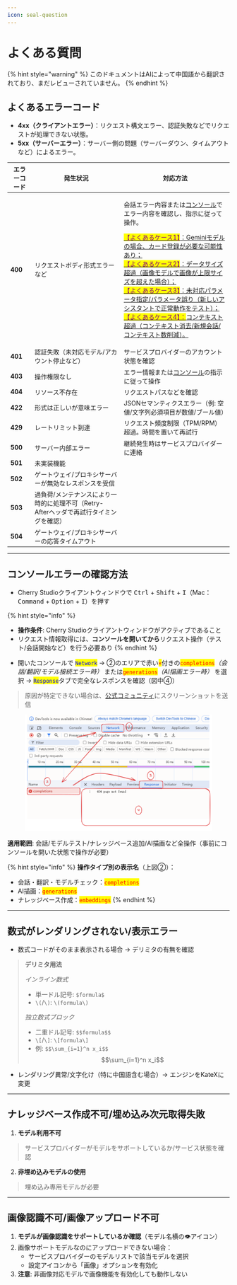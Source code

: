 ```yaml
---
icon: seal-question
---
```

# よくある質問


{% hint style="warning" %}
このドキュメントはAIによって中国語から翻訳されており、まだレビューされていません。
{% endhint %}




## よくあるエラーコード

* **4xx（クライアントエラー）**：リクエスト構文エラー、認証失敗などでリクエストが処理できない状態。
* **5xx（サーバーエラー）**：サーバー側の問題（サーバーダウン、タイムアウトなど）によるエラー。

| エラーコード | 発生状況                                                                 | 対応方法                                                                                                                                                                                                                                                                                                                                                                                                                                                                                                     |
| ------- | --------------------------------------------------------------------- | -------------------------------------------------------------------------------------------------------------------------------------------------------------------------------------------------------------------------------------------------------------------------------------------------------------------------------------------------------------------------------------------------------------------------------------------------------------------------------------------------------- |
| **400** | リクエストボディ形式エラーなど                                                    | <p>会話エラー内容または<a href="questions.md#kong-zhi-tai-bao-cuo-cha-kan-fang-fa">コンソール</a>でエラー内容を確認し、指示に従って操作。</p><p><a href="questions.md#kong-zhi-tai-bao-cuo-cha-kan-fang-fa"><mark style="color:purple;">【よくあるケース1】</mark>：Geminiモデルの場合、カード登録が必要な可能性あり；<br><mark style="color:purple;">【よくあるケース2】</mark>：データサイズ超過（画像モデルで画像が上限サイズを超えた場合）；<br><mark style="color:purple;">【よくあるケース3】</mark>：未対応パラメータ指定/パラメータ誤り（新しいアシスタントで正常動作をテスト）；<br><mark style="color:purple;">【よくあるケース4】：</mark>コンテキスト超過（コンテキスト消去/新規会話/コンテキスト数削減）。</a></p> |
| **401** | 認証失敗（未対応モデル/アカウント停止など）                                             | サービスプロバイダーのアカウント状態を確認                                                                                                                                                                                                                                                                                                                                                                                                                                                                                           |
| **403** | 操作権限なし                                                                | エラー情報または[コンソール](questions.md#kong-zhi-tai-bao-cuo-cha-kan-fang-fa)の指示に従って操作                                                                                                                                                                                                                                                                                                                                                                                                                         |
| **404** | リソース不存在                                                                | リクエストパスなどを確認                                                                                                                                                                                                                                                                                                                                                                                                                                                                                                  |
| **422** | 形式は正しいが意味エラー                                                          | JSONセマンティクスエラー（例: 空値/文字列必須項目が数値/ブール値）                                                                                                                                                                                                                                                                                                                                                                                                                                                |
| **429** | レートリミット到達                                                              | リクエスト頻度制限（TPM/RPM）超過。時間を置いて再試行                                                                                                                                                                                                                                                                                                                                                                                                                                                                               |
| **500** | サーバー内部エラー                                                              | 継続発生時はサービスプロバイダーに連絡                                                                                                                                                                                                                                                                                                                                                                                                                                                                                            |
| **501** | 未実装機能                                                                 |                                                                                                                                                                                                                                                                                                                                                                                                                                                                                                          |
| **502** | ゲートウェイ/プロキシサーバーが無効なレスポンスを受信                                         |                                                                                                                                                                                                                                                                                                                                                                                                                                                                                                          |
| **503** | 過負荷/メンテナンスにより一時的に処理不可（Retry-Afterヘッダで再試行タイミングを確認）                   |                                                                                                                                                                                                                                                                                                                                                                                                                                                                                                          |
| **504** | ゲートウェイ/プロキシサーバーの応答タイムアウト                                            |                                                                                                                                                                                                                                                                                                                                                                                                                                                                                                          |

***

## コンソールエラーの確認方法

* Cherry Studioクライアントウィンドウで <kbd>Ctrl</kbd> + <kbd>Shift</kbd> + <kbd>I</kbd>（Mac：<kbd>Command</kbd> + <kbd>Option</kbd> + <kbd>I</kbd>）を押す

{% hint style="info" %}
- **操作条件**: Cherry Studioクライアントウィンドウがアクティブであること
- リクエスト情報取得には、**コンソールを開いてから**リクエスト操作（テスト/会話開始など）を行う必要あり
{% endhint %}

* 開いたコンソールで <mark style="color:blue;">`Network`</mark> → ②のエリアで赤い<mark style="color:red;">`×`</mark>付きの<mark style="color:red;">`completions`</mark>_（会話/翻訳/モデル接続エラー時）_ または<mark style="color:red;">`generations`</mark>_（AI描画エラー時）_ を選択 → <mark style="color:blue;">`Response`</mark>タブで完全なレスポンスを確認（図中④）

> 原因が特定できない場合は、[公式コミュニティ](https://t.me/CherryStudioAI)にスクリーンショットを送信

<figure><img src="../.gitbook/assets/image (1) (1) (1) (1) (1) (1) (1) (1).png" alt="" width="563"><figcaption></figcaption></figure>

**適用範囲**: 会話/モデルテスト/ナレッジベース追加/AI描画など全操作（事前にコンソールを開いた状態で操作が必要）

{% hint style="info" %}
**操作タイプ別の表示名**（上図②）：
- 会話・翻訳・モデルチェック：<mark style="color:red;">`completions`</mark>
- AI描画：<mark style="color:red;">`generations`</mark>
- ナレッジベース作成：<mark style="color:red;">`embeddings`</mark>
{% endhint %}

***

## 数式がレンダリングされない/表示エラー

* 数式コードがそのまま表示される場合 → デリミタの有無を確認

> **デリミタ用法**
>
> _インライン数式_
>
> * 単一ドル記号: `$formula$`
> * `\(`/`\)`: `\(formula\)`
>
> _独立数式ブロック_
>
> * 二重ドル記号: `$$formula$$`
> * `\[`/`\]`: `\[formula\]`
> * 例: `$$\sum_{i=1}^n x_i$$`\
>   $$\sum_{i=1}^n x_i$$

* レンダリング異常/文字化け（特に中国語含む場合）→ エンジンをKateXに変更

***

## ナレッジベース作成不可/埋め込み次元取得失敗

1. **モデル利用不可**
> サービスプロバイダーがモデルをサポートしているか/サービス状態を確認
2. **非埋め込みモデルの使用**
> 埋め込み専用モデルが必要

***

## 画像認識不可/画像アップロード不可

1. **モデルが画像認識をサポートしているか確認**（モデル名横の👁️アイコン）
2. 画像サポートモデルなのにアップロードできない場合：
   - サービスプロバイダーのモデルリストで該当モデルを選択
   - 設定アイコンから「画像」オプションを有効化
3. **注意**: 非画像対応モデルで画像機能を有効化しても動作しない